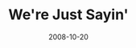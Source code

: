 ---
layout: media
category: media
title: "We're Just Sayin'"
date: 2008-10-20
description: "It's always better to keep your ears open to those around you...than to face the alternative."
tag: 
 - hit-car
 - man-hit-by-car
 - serving
yt-video-id: "fjEnQ3VCeGs"
video: "http://s3.amazonaws.com/crossroads-media/other-media/video/hitcar.mp4"
video-poster: "http://s3.amazonaws.com/crossroads-media/images/hitcar-still.jpg"
---